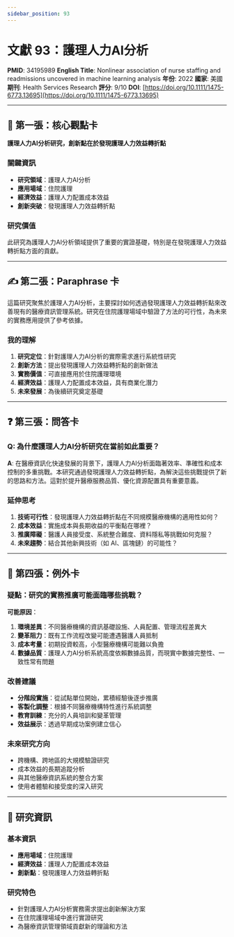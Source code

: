 ```yaml
---
sidebar_position: 93
---
```


# 文獻 93：護理人力AI分析

**PMID**: 34195989
**English Title**: Nonlinear association of nurse staffing and readmissions uncovered in machine learning analysis
**年份**: 2022
**國家**: 美國
**期刊**: Health Services Research
**評分**: 9/10
**DOI**: [https://doi.org/10.1111/1475-6773.13695](https://doi.org/10.1111/1475-6773.13695)

---

## 📌 第一張：核心觀點卡

**護理人力AI分析研究，創新點在於發現護理人力效益轉折點**

### 關鍵資訊
- **研究領域**：護理人力AI分析
- **應用場域**：住院護理
- **經濟效益**：護理人力配置成本效益
- **創新突破**：發現護理人力效益轉折點

### 研究價值
此研究為護理人力AI分析領域提供了重要的實證基礎，特別是在發現護理人力效益轉折點方面的貢獻。

---

## ✍️ 第二張：Paraphrase 卡

這篇研究聚焦於護理人力AI分析，主要探討如何透過發現護理人力效益轉折點來改善現有的醫療資訊管理系統。研究在住院護理場域中驗證了方法的可行性，為未來的實務應用提供了參考依據。

### 我的理解
1. **研究定位**：針對護理人力AI分析的實際需求進行系統性研究
2. **創新方法**：提出發現護理人力效益轉折點的創新做法
3. **實務價值**：可直接應用於住院護理環境
4. **經濟效益**：護理人力配置成本效益，具有商業化潛力
5. **未來發展**：為後續研究奠定基礎

---

## ❓ 第三張：問答卡

### Q: 為什麼護理人力AI分析研究在當前如此重要？

**A**: 在醫療資訊化快速發展的背景下，護理人力AI分析面臨著效率、準確性和成本控制的多重挑戰。本研究通過發現護理人力效益轉折點，為解決這些挑戰提供了新的思路和方法。這對於提升醫療服務品質、優化資源配置具有重要意義。

### 延伸思考
1. **技術可行性**：發現護理人力效益轉折點在不同規模醫療機構的適用性如何？
2. **成本效益**：實施成本與長期收益的平衡點在哪裡？
3. **推廣障礙**：醫護人員接受度、系統整合難度、資料隱私等挑戰如何克服？
4. **未來趨勢**：結合其他新興技術（如 AI、區塊鏈）的可能性？

---

## 🤔 第四張：例外卡

### 疑點：研究的實務推廣可能面臨哪些挑戰？

**可能原因**：
1. **環境差異**：不同醫療機構的資訊基礎設施、人員配置、管理流程差異大
2. **變革阻力**：既有工作流程改變可能遭遇醫護人員抵制
3. **成本考量**：初期投資較高，小型醫療機構可能難以負擔
4. **數據品質**：護理人力AI分析系統高度依賴數據品質，而現實中數據完整性、一致性常有問題

### 改善建議
- **分階段實施**：從試點單位開始，累積經驗後逐步推廣
- **客製化調整**：根據不同醫療機構特性進行系統調整
- **教育訓練**：充分的人員培訓和變革管理
- **效益展示**：透過早期成功案例建立信心

### 未來研究方向
- 跨機構、跨地區的大規模驗證研究
- 成本效益的長期追蹤分析
- 與其他醫療資訊系統的整合方案
- 使用者體驗和接受度的深入研究

---

## 📄 研究資訊

### 基本資訊
- **應用場域**：住院護理
- **經濟效益**：護理人力配置成本效益
- **創新點**：發現護理人力效益轉折點

### 研究特色
- 針對護理人力AI分析實務需求提出創新解決方案
- 在住院護理場域中進行實證研究
- 為醫療資訊管理領域貢獻新的理論和方法
